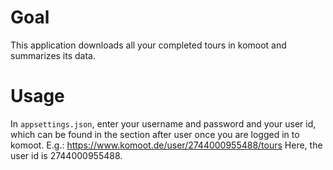 ﻿# Goal
This application downloads all your completed tours in komoot and
summarizes its data.

# Usage
In ```appsettings.json```, enter your username and password and your user id,
which can be found in the section after user once you are logged in to komoot.
E.g.: https://www.komoot.de/user/2744000955488/tours
Here, the user id is 2744000955488.